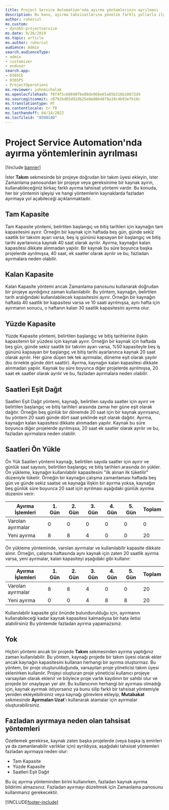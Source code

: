 ```yaml
---
title: Project Service Automation'nda ayırma yöntemlerinin ayrılması
description: Bu konu, ayırma tahsisatlarına yönelik farklı yollarla ilgili bilgi sağlar.
author: ruhercul
ms.custom:
- dyn365-projectservice
ms.date: 9/26/2019
ms.topic: article
ms.author: ruhercul
audience: Admin
search.audienceType:
- admin
- customizer
- enduser
search.app:
- D365CE
- D365PS
- ProjectOperations
ms.reviewer: johnmichalak
ms.openlocfilehash: f0f4f5c68698fbe88de968e65a65b316b10872d9
ms.sourcegitcommit: c0792bd65d92db25e0e8864879a19c4b93efb10c
ms.translationtype: HT
ms.contentlocale: tr-TR
ms.lasthandoff: 04/14/2022
ms.locfileid: "8590140"
---
```

# <a name="booking-allocation-methods-in-project-service-automation"></a>Project Service Automation'nda ayırma yöntemlerinin ayrılması

[!include [banner](../includes/psa-now-project-operations.md)]

İster **Takım** sekmesinde bir projeye doğrudan bir takım üyesi ekleyin, ister Zamanlama panosundan bir projeye veya gereksinime bir kaynak ayırın, kullanabileceğiniz birkaç farklı ayırma tahsisat yöntemi vardır. Bu konuda, her bir yöntemin işleyişi ve hangi yöntemlerin kaynaklarda fazladan ayırmaya yol açabileceği açıklanmaktadır.

## <a name="full-capacity"></a>Tam Kapasite 
Tam Kapasite yöntemi, belirtilen başlangıç ve bitiş tarihleri için kaynağın tam kapasitesini ayırır. Örneğin bir kaynak için haftada beş gün, günde sekiz saatlik bir takvim ayarı varsa, beş iş gününü kapsayan bir başlangıç ve bitiş tarihi ayarlanınca kaynak 40 saat olarak ayrılır. Ayırma, kaynağın kalan kapasitesi dikkate alınmadan yapılır. Bir kaynak bu süre boyunca başka projelerde ayrılmışsa, 40 saat, ek saatler olarak ayrılır ve bu, fazladan ayırmalara neden olabilir.

## <a name="remaining-capacity"></a>Kalan Kapasite
Kalan Kapasite yöntemi ancak Zamanlama panosunu kullanarak doğrudan bir projeye ayırdığınız zaman kullanılabilir. Bu yöntem, kaynağın, belirtilen tarih aralığındaki kullanılabilecek kapasitesini ayırır. Örneğin bir kaynağın haftada 40 saatlik bir kapasitesi varsa ve 10 saati ayrılmışsa, aynı hafta için ayırmanın sonucu, o haftanın kalan 30 saatlik kapasitesini ayırma olur.

## <a name="percentage-capacity"></a>Yüzde Kapasite
Yüzde Kapasite yöntemi, belirtilen başlangıç ve bitiş tarihlerine ilişkin kapasitenin bir yüzdesi için kaynak ayırır. Örneğin bir kaynak için haftada beş gün, günde sekiz saatlik bir takvim ayarı varsa, %50 kapasiteyle beş iş gününü kapsayan bir başlangıç ve bitiş tarihi ayarlanınca kaynak 20 saat olarak ayrılır. Her güne düşen tek tek ayırmalar, döneme eşit olarak yayılır (bu örnekte günde dört saattir). Ayırma, kaynağın kalan kapasitesi dikkate alınmadan yapılır. Kaynak bu süre boyunca diğer projelerde ayrılmışsa, 20 saat ek saatler olarak ayrılır ve bu, fazladan ayırmalara neden olabilir.

## <a name="evenly-distribute-hours"></a>Saatleri Eşit Dağıt
Saatleri Eşit Dağıt yöntemi, kaynağı, belirtilen sayıda saatler için ayırır ve belirtilen başlangıç ve bitiş tarihleri arasında zamaı her güne eşit olarak dağıtır. Örneğin beş günlük bir dönemde 20 saat için bir kaynak ayırırsanız, bu yöntem 20 saati günde dört saat şeklinde eşit olarak dağıtır. Ayırma, kaynağın kalan kapasitesi dikkate alınmadan yapılır. Kaynak bu süre boyunca diğer projelerde ayrılmışsa, 20 saat ek saatler olarak ayrılır ve bu, fazladan ayırmalara neden olabilir.

## <a name="front-load-hours"></a>Saatleri Ön Yükle
Ön Yük Saatleri yöntemi kaynağı, belirtilen sayıda saatler için ayırır ve günlük saat sayısını, belirtilen başlangıç ve bitiş tarihleri arasında ön yükler. Ön yükleme, kaynağın kullanılabilir kapasitesini "ilk alınan ilk tüketilir" düzeniyle tüketir. Örneğin bir kaynağın çalışma zamanlaması haftada beş gün ve günde sekiz saatse ve kaynağa ilişkin bir ayırma yoksa, kaynağın beş günlük süre boyunca 20 saat için ayrılması aşağıdaki günlük ayırma düzenini verir: 

|         Ayırma İşlemleri          |    1. Gün    |    2. Gün    |    3. Gün    |    4. Gün    |    5. Gün    |    Toplam    |
|---------------------------|-------------|-------------|-------------|-------------|-------------|-------------|
|    Varolan ayırmalar    |    0        |    0        |    0        |    0        |    0        |    0        |
|    Yeni ayırma          |    8        |    8        |    4        |    0        |    0        |    20       |

Ön yükleme yönteminde, varolan ayırmalar ve kullanılabilir kapasite dikkate alınır. Örneğin, çalışma haftasında aynı kaynak için zaten 20 saatlik ayırma varsa, yeni ayırmalar, kalan kapasiteyi aşağıdaki gibi kullanır:

|   Ayırma İşlemleri          | 1. Gün | 2. Gün | 3. Gün | 4. Gün | 5. Gün | Toplam |
|---------------------|-------|-------|-------|-------|-------|-------|
| Varolan ayırmalar | 8     | 8     | 4     | 0     | 0     | 20    |
| Yeni ayırma       | 0     | 0     | 4     | 8     | 8     | 20    |

Kullanılabilir kapasite göz önünde bulundurulduğu için, ayırmanın kullanabileceği kadar kaynak kapasitesi kalmadıysa bir hata iletisi alabilirsiniz Bu yöntemde fazladan ayırma yapamazsınız.

## <a name="none"></a>Yok
Hiçbiri yöntemi ancak bir projede **Takım** sekmesinden ayırma yaptığınız zaman kullanılabilir. Bu yöntem, kaynağı projede bir takım üyesi olarak ekler ancak kaynağın kapasitesini kullanan herhangi bir ayırma oluşturmaz. Bu yöntem, bir proje oluşturulduğunda, varsayılan proje yöneticisi takım üyesi eklenirken kullanılır. Projeyi oluşturan proje yöneticisi kullanıcı projeye varsayılan olarak eklenir ve böylece proje varlık kaydının bir sahibi olur ve projede bir onaylayan yer alır. Bu kullanıcının herhangi bir ayırması olmadığı için, kaynak ayırmak istiyorsanız ya bunu silip farklı bir tahsisat yöntemiyle yeniden ekleyebilirsiniz veya kaynağı görevlere ekleyip, **Mutabakat** sekmesinde **Ayırmaları Uzat**'ı kullanarak atamalar için ayırmalar oluşturabilirsiniz.

## <a name="allocation-methods-that-lead-to-overbooking"></a>Fazladan ayırmaya neden olan tahsisat yöntemleri
Özetlemek gerekirse, kaynak zaten başka projelerde (veya başka iş emirleri ya da zamanlanabilir varlıklar için) ayrıldıysa, aşağıdaki tahsisat yöntemleri fazladan ayırmaya neden olur:

- Tam Kapasite
- Yüzde Kapasite
- Saatleri Eşit Dağıt

Bu üç ayırma yönteminden birini kullanırken, fazladan kaynak ayırma bildirimi almazsınız. Fazladan ayırmayı düzeltmek için Zamanlama panosunu kullanmanız gerekecektir.


[!INCLUDE[footer-include](../includes/footer-banner.md)]
